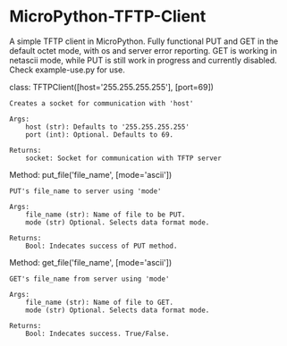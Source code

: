 # MicroPython-TFTP-Client
A simple TFTP client in MicroPython. Fully functional PUT and GET in the default octet mode, with os and server error reporting. GET is working in netascii mode, while PUT is still work in progress and currently disabled. Check example-use.py for use.

class: TFTPClient([host='255.255.255.255'], [port=69])

    Creates a socket for communication with 'host'

    Args:
        host (str): Defaults to '255.255.255.255'
        port (int): Optional. Defaults to 69.

    Returns:
        socket: Socket for communication with TFTP server
        
Method: put_file('file_name', [mode='ascii'])

    PUT's file_name to server using 'mode'

    Args:
        file_name (str): Name of file to be PUT.
        mode (str) Optional. Selects data format mode.

    Returns:
        Bool: Indecates success of PUT method.
    

Method: get_file('file_name', [mode='ascii'])

    GET's file_name from server using 'mode'

    Args:
        file_name (str): Name of file to GET.
        mode (str) Optional. Selects data format mode.

    Returns:
        Bool: Indecates success. True/False.
    
